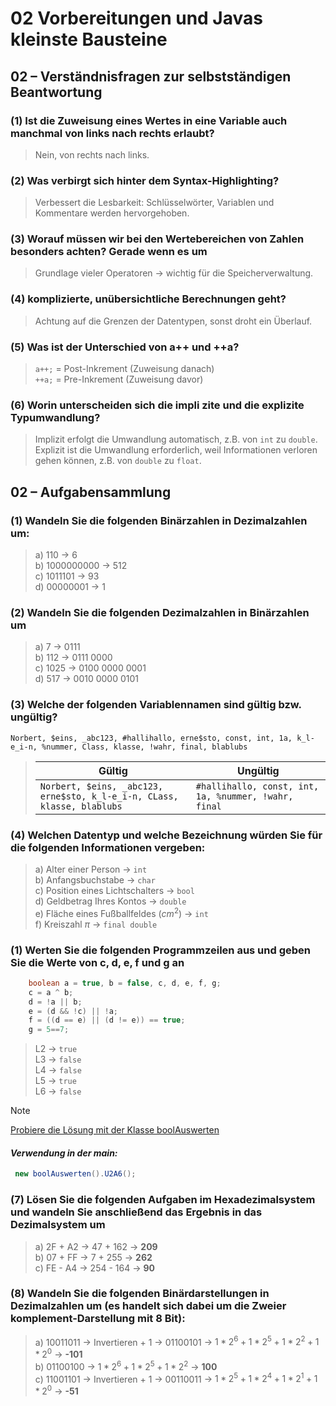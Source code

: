 #  02 Vorbereitungen und Javas kleinste Bausteine
## 02 – Verständnisfragen zur selbstständigen Beantwortung
### (1) Ist die Zuweisung eines Wertes in eine Variable auch manchmal von links nach rechts erlaubt?
> Nein, von rechts nach links.
### (2) Was verbirgt sich hinter dem Syntax-Highlighting?
> Verbessert die Lesbarkeit: Schlüsselwörter, Variablen und Kommentare werden hervorgehoben.
### (3) Worauf müssen wir bei den Wertebereichen von Zahlen besonders achten? Gerade wenn es um
> Grundlage vieler Operatoren &rarr; wichtig für die Speicherverwaltung.
### (4) komplizierte, unübersichtliche Berechnungen geht?
> Achtung auf die Grenzen der Datentypen, sonst droht ein Überlauf.
### (5) Was ist der Unterschied von a++ und ++a?
> `a++;` = Post-Inkrement (Zuweisung danach)\
> `++a;` = Pre-Inkrement (Zuweisung davor)
### (6) Worin unterscheiden sich die impli  zite und die explizite Typumwandlung?
> Implizit erfolgt die Umwandlung automatisch, z.B. von `int` zu `double`.\
> Explizit ist die Umwandlung erforderlich, weil Informationen verloren gehen können, z.B. von `double` zu `float`.

## 02 – Aufgabensammlung
### (1) Wandeln Sie die folgenden Binärzahlen in Dezimalzahlen um:
> a) 110        &rarr; 6\
> b) 1000000000 &rarr; 512\
> c) 1011101    &rarr; 93\
> d) 00000001   &rarr; 1

### (2) Wandeln Sie die folgenden Dezimalzahlen in Binärzahlen um
> a) 7      &rarr; 0111\
> b) 112    &rarr; 0111 0000\
> c) 1025   &rarr; 0100 0000 0001\
> d) 517    &rarr; 0010 0000 0101

### (3) Welche der folgenden Variablennamen sind gültig bzw. ungültig?
`Norbert, $eins, _abc123, #hallihallo, erne$sto, const, int, 1a, k_l-e_i-n, %nummer, Class, klasse, !wahr, final, blablubs`
> | Gültig                                                                  | Ungültig                                             |
> |-------------------------------------------------------------------------|------------------------------------------------------|
> | `Norbert, $eins, _abc123, erne$sto, k_l-e_i-n, CLass, klasse, blablubs` | `#hallihallo, const, int, 1a, %nummer, !wahr, final` |

### (4) Welchen Datentyp und welche Bezeichnung würden Sie für die folgenden Informationen vergeben:
> a) Alter einer Person                 &rarr; `int`\
> b) Anfangsbuchstabe                   &rarr; `char`\
> c) Position eines Lichtschalters      &rarr; `bool`\
> d) Geldbetrag Ihres Kontos            &rarr; `double`\
> e) Fläche eines Fußballfeldes ($cm^2$)   &rarr; `int`\
> f) Kreiszahl $\pi$                    &rarr; `final double`

### (1) Werten Sie die folgenden Programmzeilen aus und geben Sie die Werte von c, d, e, f und g an
```java
    boolean a = true, b = false, c, d, e, f, g;  
    c = a ^ b;
    d = !a || b;
    e = (d && !c) || !a;
    f = ((d == e) || (d != e)) == true;
    g = 5==7;
```
> L2 &rarr; `true`\
> L3 &rarr; `false`\
> L4 &rarr; `false`\
> L5 &rarr; `true`\
> L6 &rarr; `false`


> [!NOTE] 
> [Probiere die Lösung mit der Klasse boolAuswerten](../src/boolAuswerten.java)

#### *Verwendung in der main:*
```java
 new boolAuswerten().U2A6();
 ```

### (7) Lösen Sie die folgenden Aufgaben im Hexadezimalsystem und wandeln Sie anschließend das Ergebnis in das Dezimalsystem um
> a) 2F + A2 &rarr; 47 + 162 &rarr; **209**\
> b) 07 + FF &rarr; 7 + 255 &rarr; **262**\
> c) FE - A4 &rarr; 254 - 164 &rarr; **90**

### (8) Wandeln Sie die folgenden Binärdarstellungen in Dezimalzahlen um (es handelt sich dabei um die Zweier komplement-Darstellung mit 8 Bit):
> a) 10011011 &rarr; Invertieren + 1 &rarr; 01100101 &rarr;  $`1* 2^6 + 1 * 2^5  + 1 * 2^2 + 1 * 2^0`$ &rarr; **-101**\
> b) 01100100 &rarr; $` 1* 2^6 + 1 * 2^5  + 1 * 2^2 `$ &rarr; **100**\
> c) 11001101 &rarr; Invertieren + 1 &rarr; 00110011 &rarr; $` 1* 2^5 + 1* 2^4 + 1 * 2^1  + 1 * 2^0 `$ &rarr; **-51**

